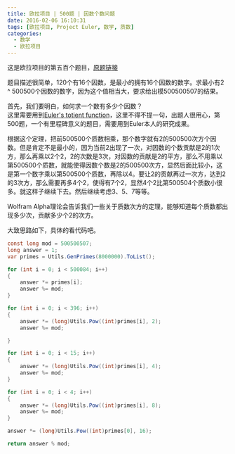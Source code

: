 ```yaml
---
title: 欧拉项目 | 500题 | 因数个数问题
date: 2016-02-06 16:10:31
tags: [欧拉项目, Project Euler, 数学, 质数]
categories:
  - 数学
  - 欧拉项目
---
```

这是欧拉项目的第五百个题目，[原题链接](https://projecteuler.net/problem=500 "Problem 500 - Project Euler")

题目描述很简单，120个有16个因数，是最小的拥有16个因数的数字。求最小有2 ^ 500500个因数的数字，因为这个值相当大，要求给出模500500507的结果。

首先，我们要明白，如何求一个数有多少个因数？  
这里需要用到[Euler's totient function](https://en.wikipedia.org/wiki/Euler%27s_totient_function)，这里不得不提一句，出题人很用心，第500题，一个有里程碑意义的题目，需要用到Euler本人的研究成果。

根据这个定理，把前500500个质数相乘，那个数字就有2的500500次方个因数。但是肯定不是最小的，因为当前2出现了一次，对因数的个数贡献是2的1次方，那么再乘以2个2，2的次数是3次，对因数的贡献是2的平方，那么不用乘以第500500个质数，就能使得因数个数是2的500500次方，显然后面比较小，这是第一个数字乘以第500500个质数，再除以4。要让2的贡献再过一次方，达到2的3次方，那么需要再多4个2，使得有7个2，显然4个2比第500504个质数小很多。就这样子继续下去。然后继续考虑3、5、7等等。

Wolfram Alpha理论会告诉我们一些关于质数次方的定理，能够知道每个质数都出现多少次，贡献多少个2的次方。

大致思路如下，具体的看代码吧。
``` csharp
const long mod = 500500507;
long answer = 1;
var primes = Utils.GenPrimes(8000000).ToList();

for (int i = 0; i < 500084; i++)
{
	answer *= primes[i];
	answer %= mod;
}

for (int i = 0; i < 396; i++)
{
	answer *= (long)Utils.Pow((int)primes[i], 2);
	answer %= mod;

}

for (int i = 0; i < 15; i++)
{
	answer *= (long)Utils.Pow((int)primes[i], 4);
	answer %= mod;
}

for (int i = 0; i < 4; i++)
{
	answer *= (long)Utils.Pow((int)primes[i], 8);
	answer %= mod;
}

answer *= (long)Utils.Pow((int)primes[0], 16);

return answer % mod;
```